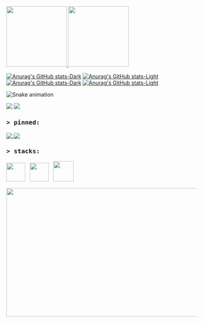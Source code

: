 <!--- comments in html --->
<!--- https://github.com/anuraghazra/github-readme-stats --->
<div>
<a href="https://github.com/edgartamasiro?tab=repositories">
<img height="160" src="https://github-readme-stats-sigma-five.vercel.app/api?username=edgartamasiro&show_icons=true&theme=vision-friendly-dark&hide_border=true&include_all_commits=true&count_private=true"/>
<img height="160" src="https://github-readme-stats-sigma-five.vercel.app/api/top-langs/?username=edgartamasiro&layout=compact&theme=vision-friendly-dark&hide_border=true"/></a>
</div>

[![Anurag's GitHub stats-Dark](https://github-readme-stats-sigma-five.vercel.app/api?username=edgartamasiro&card_width=300px&show_icons=true&hide_border=true&theme=vision-friendly-dark#gh-dark-mode-only)]([https://github.com/edgartamasiro/edgartamasiro#gh-dark-mode-only](https://github.com/edgartamasiro/edgartamasiro#gh-dark-mode-only))
[![Anurag's GitHub stats-Light](https://github-readme-stats-sigma-five.vercel.app/api?username=edgartamasiro&card_width=300px&show_icons=true&hide_border=true&theme=transparent#gh-light-mode-only)]([https://github.com/anuraghazra/edgartamasiro#gh-light-mode-only](https://github.com/anuraghazra/edgartamasiro#gh-light-mode-only))
[![Anurag's GitHub stats-Dark](https://github-readme-stats-sigma-five.vercel.app/api/top-langs/?username=edgartamasiro&layout=compact&card_width=290px&hide_border=true&theme=vision-friendly-dark#gh-dark-mode-only)](https://github.com/edgartamasiro/edgartamasiro#gh-dark-mode-only)
[![Anurag's GitHub stats-Light](https://github-readme-stats-sigma-five.vercel.app/api/top-langs/?username=edgartamasiro&layout=compact&card_width=290px&hide_border=true&theme=transparent#gh-light-mode-only)](https://github.com/anuraghazra/edgartamasiro#gh-light-mode-only)


![Snake animation](https://github.com/edgartamasiro/edgartamasiro/blob/output/github-contribution-grid-snake.svg)

<div>
<a href="https://www.linkedin.com/in/edgartamasiro" target="_blank" rel="noopener noreferrer"><img src="https://img.shields.io/badge/-LinkedIn-%230e76a8?style=flat&logo=linkedin&logoColor=white"></a>
<a href="https://instagram.com/edgartamasiro" target="_blank" rel="noopener noreferrer"><img src="https://img.shields.io/badge/-Instagram-%23cc0079?style=flat&logo=instagram&logoColor=white"></a>
</div>
<p></p>

### <samp>&gt; pinned: </samp>
<!---[![Customized Card](https://github-readme-stats-sigma-five.vercel.app/api/pin?username=edgartamasiro&repo=edgartamasiro&theme=chartreuse-dark&border_color=000000)](https://github.com/edgartamasiro/edgartamasiro)
[![Customized Card](https://github-readme-stats-sigma-five.vercel.app/api/pin?username=edgartamasiro&repo=dashboard_supermarket_sales&theme=chartreuse-dark&hide_border=true)](https://github.com/edgartamasiro/dashboard_supermarket_sales)--->
<a href="https://github.com/edgartamasiro/edgartamasiro">
  <img align="center" src="https://github-readme-stats-sigma-five.vercel.app/api/pin/?username=edgartamasiro&repo=edgartamasiro&border_color=000000&theme=chartreuse-dark&hide_border=true" />
</a>
<a href="https://github.com/edgartamasiro/dashboard_supermarket_sales">
  <img align="center" src="https://github-readme-stats-sigma-five.vercel.app/api/pin/?username=edgartamasiro&repo=dashboard_supermarket_sales&border_color=000000&theme=chartreuse-dark&hide_border=true" />
</a>


### <samp>&gt; stacks: </samp>
<img src="https://cdn.jsdelivr.net/gh/devicons/devicon/icons/python/python-original.svg" width="50" height="50"/> &nbsp; <img src="https://cdn.jsdelivr.net/gh/devicons/devicon/icons/postgresql/postgresql-plain.svg" width="50" height="50"/> &nbsp; <img src="https://cdn.jsdelivr.net/gh/devicons/devicon/icons/pandas/pandas-original-wordmark.svg" width="54" height="54"/>

<div align="center">
  <img src="https://media.giphy.com/media/dWesBcTLavkZuG35MI/giphy.gif" width="530" height="340"/>
</div>

<!--- <p align="center"><img src="https://komarev.com/ghpvc/?username=edgartamasiro&style=flat&label=Profile+Views&color=2bd017" alt=""></p> --->

